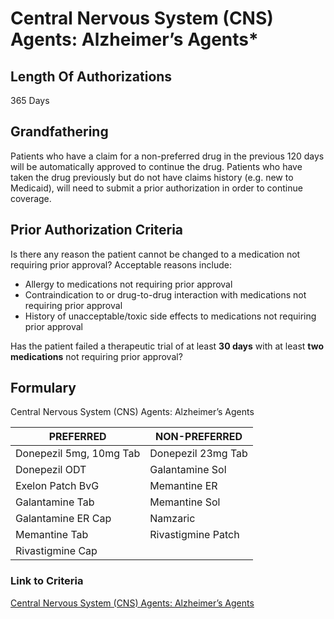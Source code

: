 # Central Nervous System (CNS) Agents: Alzheimer’s Agents\*

## Length Of Authorizations

365 Days

## Grandfathering

Patients who have a claim for a non-preferred drug in the previous 120 days will be automatically approved to continue the drug. Patients who have taken the drug previously but do not have claims history (e.g. new to Medicaid), will need to submit a prior authorization in order to continue coverage.

## Prior Authorization Criteria

Is there any reason the patient cannot be changed to a medication not requiring prior approval? Acceptable reasons include:

-   Allergy to medications not requiring prior approval
-   Contraindication to or drug-to-drug interaction with medications not requiring prior approval
-   History of unacceptable/toxic side effects to medications not requiring prior approval

Has the patient failed a therapeutic trial of at least **30 days** with at least **two medications** not requiring prior approval?

## Formulary

Central Nervous System (CNS) Agents: Alzheimer’s Agents

| PREFERRED               | NON-PREFERRED      |
|-------------------------|--------------------|
| Donepezil 5mg, 10mg Tab | Donepezil 23mg Tab |
| Donepezil ODT           | Galantamine Sol    |
| Exelon Patch BvG        | Memantine ER       |
| Galantamine Tab         | Memantine Sol      |
| Galantamine ER Cap      | Namzaric           |
| Memantine Tab           | Rivastigmine Patch |
| Rivastigmine Cap        |                    |

### Link to Criteria

[Central Nervous System (CNS) Agents: Alzheimer’s Agents](https://pharmacy.medicaid.ohio.gov/sites/default/files/20220415_UPDL_Criteria_FINAL_.pdf#page=21)
